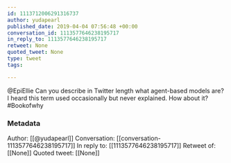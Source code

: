 ```yaml
---
id: 1113712006291316737
author: yudapearl
published_date: 2019-04-04 07:56:48 +00:00
conversation_id: 1113577646238195717
in_reply_to: 1113577646238195717
retweet: None
quoted_tweet: None
type: tweet
tags:

---
```


@EpiEllie Can you describe in Twitter length what agent-based models are? I heard this term used occasionally  but never explained. How about it? #Bookofwhy

### Metadata

Author: [[@yudapearl]]
Conversation: [[conversation-1113577646238195717]]
In reply to: [[1113577646238195717]]
Retweet of: [[None]]
Quoted tweet: [[None]]
